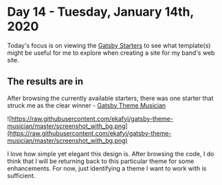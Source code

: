 # Day 14 - Tuesday, January 14th, 2020

Today's focus is on viewing the [Gatsby Starters](https://www.gatsbyjs.org/docs/starters/) to see what template(s) might be useful for me to explore when creating a site for my band's web site.

## The results are in

After browsing the currently available starters, there was one starter that struck me as the clear winner - [Gatsby Theme Musician](https://www.gatsbyjs.org/packages/gatsby-theme-musician/?=mus)

![https://raw.githubusercontent.com/ekafyi/gatsby-theme-musician/master/screenshot_with_bg.png](https://raw.githubusercontent.com/ekafyi/gatsby-theme-musician/master/screenshot_with_bg.png)

I love how simple yet elegant this design is. After browsing the code, I do think that I will be returning back to this particular theme for some enhancements. For now, just identifying a theme I want to work with is sufficient.
